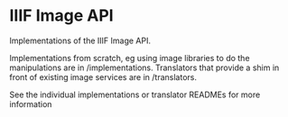 IIIF Image API
==============
Implementations of the IIIF Image API.

Implementations from scratch, eg using image libraries to do the manipulations are in /implementations.
Translators that provide a shim in front of existing image services are in /translators.

See the individual implementations or translator READMEs for more information

